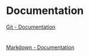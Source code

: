 # Documentation
[Git - Documentation](https://git-scm.com/doc)
#
[Markdown - Documentation](https://guides.github.com/features/mastering-markdown) 


